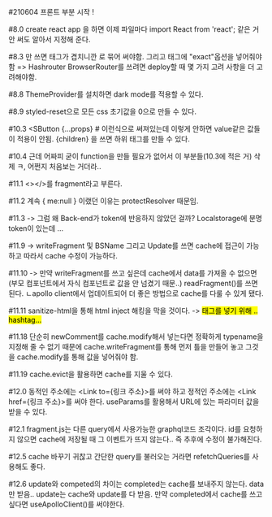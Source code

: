 #210604 프론트 부분 시작 !


#8.0 create react app 을 하면 이제 파일마다 import React from 'react'; 같은 거 안 써도 알아서 지정해 준다. 

#8.3 <Route>만 쓰면 태그가 겹치니깐 <switch>로 묶어 써야함.
    그리고 <Route>태그에 "exact"옵션을 넣어줘야함 => Hashrouter 
    BrowserRouter를 쓰려면 deploy할 때 몇 가지 고려 사항을 더 고려해야함.

#8.8 ThemeProvider를 설치하면 dark mode를 적용할 수 있다.

#8.9 styled-reset으로 모든 css 초기값을 0으로 만들 수 있다.

#10.3 <SButton {...props} # 이런식으로 써져있는데 이렇게 안하면 value같은 값들이 적용이 안됨.
      {children} 을 쓰면 하위 태그를 만들 수 있다.

#10.4 근데 어짜피 굳이 function을 만들 필요가 없어서 이 부분들(10.3에 적은 거) 삭제 ㅋ, 어쩐지 처음보는 거더라.. 

#11.1 <></>를 fragment라고 부른다. 

#11.2 계속 { me:null } 이랬던 이유는 protectResolver 때문임. 
     
#11.3 -> 그럼 왜 Back-end가 token에 반응하지 않았던 걸까?  Localstorage에 분명 token이 있는데 ... 

#11.9 -> writeFragment 및 BSName 그리고 Update를 쓰면 cache에 접근이 가능하고 따라서 cache 수정이 가능하다.

#11.10 -> 만약 writeFragment를 쓰고 싶은데 cache에서 data를 가져올 수 없으면 (부모 컴포넌트에서 자식 컴포넌트로 값을 안 넘겼기 때문..) readFragment()를 쓰면 된다. 
          ㄴapollo client에서 업데이트되어 더 좋은 방법으로 cache를 다룰 수 있게 됐다.

#11.11 sanitize-html을 통해 html inject 해킹을 막을 것이다. -> <Mark>태그를 넣기 위해 .. hashtag...

#11.18 단순히 newComment를 cache.modify해서 넣는다면 정확하게 typename을 지정해 줄 수 없기 때문에 
       cache.writeFragment를 통해 먼저 틀을 만들어 놓고 그것을 cache.modify를 통해 값을 넣어줘야 함. 

#11.19 cache.evict을 활용하면 cache를 지울 수 있다. 

#12.0 동적인 주소에는 <Link to={링크 주소}>를 써야 하고 정적인 주소에는 <Link href={링크 주소}>를 써야 한다. 
      useParams를 활용해서 URL에 있는 파라미터 값을 받을 수 있다. 

#12.1 fragment.js는 다른 query에서 사용가능한 graphql코드 조각이다. 
    id를 요청하지 않으면 cache에 저장될 때 그 이벤트가 뜨지 않는다.. 즉 추후에 수정이 불가해진다. 

#12.5 cache 바꾸기 귀찮고 간단한 query를 불러오는 거라면 refetchQueries를 사용해도 좋다. 

#12.6 update와 competed의 차이는 completed는 cache를 보내주지 않는다. data만 받음.. update는 cache와 update를 다 받음. 만약 completed에서 cache를 쓰고 싶다면 
      useApolloClient()를 써야한다. 
